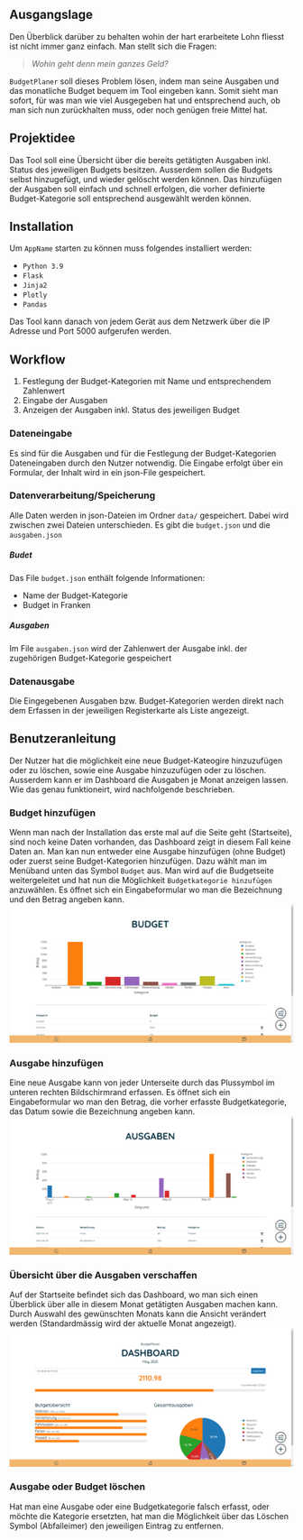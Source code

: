 ## Ausgangslage
Den Überblick darüber zu behalten wohin der hart erarbeitete Lohn fliesst ist nicht immer 
ganz einfach. Man stellt sich die Fragen:
> *Wohin geht denn mein ganzes Geld?*

`BudgetPlaner` soll dieses Problem lösen, indem man seine Ausgaben und das monatliche 
Budget bequem im Tool eingeben kann. Somit sieht man sofort, für was man wie viel 
Ausgegeben hat und entsprechend auch, ob man sich nun zurückhalten muss, 
oder noch genügen freie Mittel hat. 

## Projektidee
Das Tool soll eine Übersicht über die bereits getätigten Ausgaben inkl. Status des 
jeweiligen Budgets besitzen. Ausserdem sollen die Budgets selbst hinzugefügt, 
und wieder gelöscht werden können.
Das hinzufügen der Ausgaben soll einfach und schnell erfolgen, die vorher definierte 
Budget-Kategorie soll entsprechend ausgewählt werden können.


## Installation
Um `AppName`  starten zu können muss folgendes installiert werden:
- `Python 3.9`
- `Flask`
- `Jinja2`
- `Plotly`
- `Pandas`


Das Tool kann danach von jedem Gerät aus dem Netzwerk über die IP Adresse und Port 5000 aufgerufen werden. 

## Workflow

1. Festlegung der Budget-Kategorien mit Name und entsprechendem Zahlenwert
2. Eingabe der Ausgaben
3. Anzeigen der Ausgaben inkl. Status des jeweiligen Budget

### Dateneingabe
Es sind für die Ausgaben und für die Festlegung der Budget-Kategorien Dateneingaben durch den Nutzer notwendig.
Die Eingabe erfolgt über ein Formular, der Inhalt wird in ein json-File gespeichert.

### Datenverarbeitung/Speicherung
Alle Daten werden in json-Dateien im Ordner `data/` gespeichert. Dabei wird zwischen zwei Dateien unterschieden. Es gibt die `budget.json` und die `ausgaben.json`

##### Budet
Das File `budget.json` enthält folgende Informationen:
- Name der Budget-Kategorie
- Budget in Franken

##### Ausgaben
Im File `ausgaben.json` wird der Zahlenwert der Ausgabe inkl. der zugehörigen Budget-Kategorie gespeichert

### Datenausgabe
Die Eingegebenen Ausgaben bzw. Budget-Kategorien werden direkt 
nach dem Erfassen in der jeweiligen Registerkarte als Liste angezeigt. 

## Benutzeranleitung
Der Nutzer hat die möglichkeit eine neue Budget-Kateogire hinzuzufügen oder zu löschen, sowie eine Ausgabe hinzuzufügen oder zu löschen. 
Ausserdem kann er im Dashboard die Ausgaben je Monat anzeigen lassen. Wie das genau funktioneirt, wird nachfolgende beschrieben.
### Budget hinzufügen
Wenn man nach der Installation das erste mal auf die Seite geht (Startseite), sind noch keine Daten vorhanden, das Dashboard zeigt in diesem Fall keine Daten an.
Man kan nun entweder eine Ausgabe hinzufügen (ohne Budget) oder  zuerst seine Budget-Kategorien hinzufügen.
Dazu wählt man im Menüband unten das Symbol `Budget` aus. Man wird auf die Budgetseite weitergeleitet und 
hat nun die Möglichkeit `Budgetkategorie hinzufügen` anzuwählen. Es öffnet sich ein Eingabeformular wo man 
die Bezeichnung und den Betrag angeben kann.
![Budget](Budget/doku/budget.jpg)

### Ausgabe hinzufügen
Eine neue Ausgabe kann von jeder Unterseite durch das Plussymbol im unteren rechten Bildschirmrand erfassen.
Es öffnet sich ein Eingabeformular wo man den Betrag, die vorher erfasste Budgetkategorie, das Datum sowie die Bezeichnung angeben kann.
![ausgabe](Budget/doku/ausgaben.jpg)
### Übersicht über die Ausgaben verschaffen
Auf der Startseite befindet sich das Dashboard, wo man sich einen Überblick über alle in diesem Monat 
getätigten Ausgaben machen kann. Durch Auswahl des gewünschten Monats kann die Ansicht verändert werden (Standardmässig wird der aktuelle Monat angezeigt). 
![dashboard](Budget/doku/dashboard.jpg)

### Ausgabe oder Budget löschen
Hat man eine Ausgabe oder eine Budgetkategorie falsch erfasst, oder möchte die 
Kategorie ersetzten, hat man die Möglichkeit über das Löschen Symbol (Abfalleimer) den jeweiligen Eintrag zu entfernen.